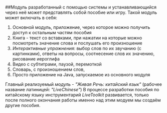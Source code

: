 ##Модуль разработанный с помощью системы и устанавливающийся через неё может представлять собой пособие или игру. Такой модуль может включать в себя:
1. Основной модуль, приложение, через которое можно получить доступ к остальным частям пособия
2. Книга - текст со вставками, при нажатии на которые можно посмотреть значение слова и послушать его произношение
3. *Интерактивные упражнения*: выбор слов по их звучанию (с картинками), ответы на вопросы, соотнесение слов их значению, рисование иероглифа
4. Видео с субтитрами, паузой, перемоткой
5. Словарь, с произношением слов,
6. Просто приложение на Java, запускаемое из основного модуля


Главный реализуемый *модуль* - *"Живая Речь: китайский язык"* (рабочее название латиницей: *"LiveChinese"*)
В процессе разработки пособия по китайскому языку инструментарий *LiveToolkit* развивается, только после полного окончания работы именно над этим модуем мы создаём другие пособия.